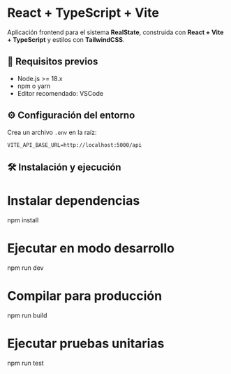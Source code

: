 # React + TypeScript + Vite

Aplicación frontend para el sistema **RealState**, construida con **React + Vite + TypeScript** y estilos con **TailwindCSS**.

## 🚀 Requisitos previos

- Node.js >= 18.x
- npm o yarn
- Editor recomendado: VSCode

## ⚙️ Configuración del entorno

Crea un archivo `.env` en la raíz:

```env
VITE_API_BASE_URL=http://localhost:5000/api

```

## 🛠️ Instalación y ejecución

# Instalar dependencias
npm install

# Ejecutar en modo desarrollo
npm run dev

# Compilar para producción
npm run build

# Ejecutar pruebas unitarias
npm run test


